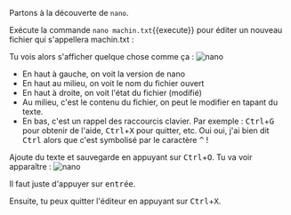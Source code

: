 
Partons à la découverte de `nano`.

Exécute la commande `nano machin.txt`{{execute}} pour éditer un nouveau fichier qui s'appellera machin.txt : 

Tu vois alors s'afficher quelque chose comme ça :
 ![nano](./assets/nano_machin.txt.png)

* En haut à gauche, on voit la version de nano
* En haut au milieu, on voit le nom du fichier ouvert
* En haut à droite, on voit l'état du fichier (modifié)
* Au milieu, c'est le contenu du fichier, on peut le modifier en tapant du texte.
* En bas, c'est un rappel des raccourcis clavier. Par exemple : <kbd>Ctrl</kbd>+<kbd>G</kbd> pour obtenir de l'aide, <kbd>Ctrl</kbd>+<kbd>X</kbd> pour quitter, etc. Oui oui, j'ai bien dit <kbd>Ctrl</kbd> alors que c'est symbolisé par le caractère <kbd>^</kbd> !


Ajoute du texte et sauvegarde en appuyant sur <kbd>Ctrl</kbd>+<kbd>O</kbd>.
Tu va voir apparaître :
 ![nano](./assets/nano_machin_enregistrer.png)


Il faut juste d'appuyer sur <kbd>entrée</kbd>.

Ensuite, tu peux quitter l'éditeur en appuyant sur <kbd>Ctrl</kbd>+<kbd>X</kbd>.

